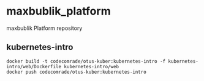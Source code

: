# maxbublik_platform
maxbublik Platform repository


## kubernetes-intro

```
docker build -t codecomrade/otus-kuber:kubernetes-intro -f kubernetes-intro/web/Dockerfile kubernetes-intro/web
docker push codecomrade/otus-kuber:kubernetes-intro
```
